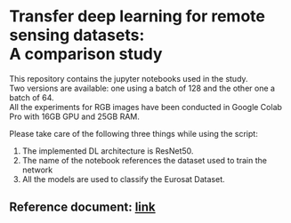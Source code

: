 # Transfer deep learning for remote sensing datasets: <br/> A comparison study

This repository contains the jupyter notebooks used in the study. <br/>
Two versions are available: one using a batch of 128 and the other one a batch of 64. <br/>
All the experiments for RGB images have been conducted in Google  Colab  Pro  with  16GB  GPU  and  25GB  RAM.

Please take care of the following three things while using the script:<br/>
1. The implemented DL architecture is ResNet50. <br/>
2. The name of the notebook references the dataset used to train the network <br/>
3. All the models are used to classify the Eurosat Dataset. <br/>

## Reference document: [link](link)

